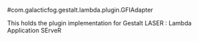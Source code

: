 #com.galacticfog.gestalt.lambda.plugin.GFIAdapter

This holds the plugin implementation for Gestalt LASER : Lambda Application SErveR
